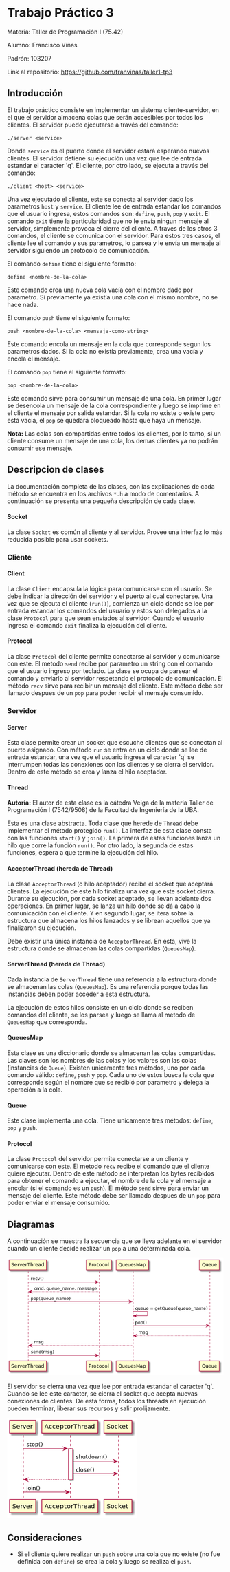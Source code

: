 # Trabajo Práctico 3

Materia: Taller de Programación I (75.42)

Alumno: Francisco Viñas

Padrón: 103207

Link al repositorio: https://github.com/franvinas/taller1-tp3


## Introducción

El trabajo práctico consiste en implementar un sistema cliente-servidor, en el que el servidor almacena colas que serán accesibles por todos los clientes. El servidor puede ejecutarse a través del comando:

~~~
./server <service>
~~~

Donde `service` es el puerto donde el servidor estará esperando nuevos clientes. El servidor detiene su ejecución una vez que lee de entrada estandar el caracter 'q'. El cliente, por otro lado, se ejecuta a través del comando:

~~~
./client <host> <service>
~~~

Una vez ejecutado el cliente, este se conecta al servidor dado los parametros `host` y `service`. El cliente lee de entrada estandar los comandos que el usuario ingresa, estos comandos son: `define`, `push`, `pop` y `exit`. El comando `exit` tiene la particularidad que no le envía ningun mensaje al servidor, simplemente provoca el cierre del cliente. A traves de los otros 3 comandos, el cliente se comunica con el servidor. Para estos tres casos, el cliente lee el comando y sus parametros, lo parsea y le envía un mensaje al servidor siguiendo un protocolo de comunicación.

El comando `define` tiene el siguiente formato:

~~~
define <nombre-de-la-cola>
~~~

Este comando crea una nueva cola vacía con el nombre dado por parametro. Si previamente ya existía una cola con el mismo nombre, no se hace nada.

El comando `push` tiene el siguiente formato:

~~~
push <nombre-de-la-cola> <mensaje-como-string>
~~~

Este comando encola un mensaje en la cola que corresponde segun los parametros dados. Si la cola no existía previamente, crea una vacía y encola el mensaje.

El comando `pop` tiene el siguiente formato:

~~~
pop <nombre-de-la-cola>
~~~

Este comando sirve para consumir un mensaje de una cola. En primer lugar se desencola un mensaje de la cola correspondiente y luego se imprime en el cliente el mensaje por salida estandar. Si la cola no existe o existe pero está vacia, el `pop` se quedará bloqueado hasta que haya un mensaje.

**Nota:** Las colas son compartidas entre todos los clientes, por lo tanto, si un cliente consume un mensaje de una cola, los demas clientes ya no podrán consumir ese mensaje.

## Descripcion de clases

La documentación completa de las clases, con las explicaciones de cada método se encuentra en los archivos `*.h` a modo de comentarios. A continuación se presenta una pequeña descripción de cada clase.

#### Socket

La clase `Socket` es común al cliente y al servidor. Provee una interfaz lo más reducida posible para usar sockets.

### Cliente

#### Client

La clase `Client` encapsula la lógica para comunicarse con el usuario. Se debe indicar la dirección del servidor y el puerto al cual conectarse. Una vez que se ejecuta el cliente (`run()`), comienza un ciclo donde se lee por entrada estandar los comandos del usuario y estos son delegados a la clase `Protocol` para que sean envíados al servidor. Cuando el usuario ingresa el comando `exit` finaliza la ejecución del cliente.

#### Protocol

La clase `Protocol` del cliente permite conectarse al servidor y comunicarse con este. El metodo `send` recibe por parametro un string con el comando que el usuario ingreso por teclado. La clase se ocupa de parsear el comando y enviarlo al servidor respetando el protocolo de comunicación. El método `recv` sirve para recibir un mensaje del cliente. Este método debe ser llamado despues de un `pop` para poder recibir el mensaje consumido.

### Servidor

#### Server

Esta clase permite crear un socket que escuche clientes que se conectan al puerto asignado. Con método `run` se entra en un ciclo donde se lee de entrada estandar, una vez que el usuario ingresa el caracter 'q' se interrumpen todas las conexiones con los clientes y se cierra el servidor. Dentro de este método se crea y lanza el hilo aceptador.

#### Thread

**Autoría:** El autor de esta clase es la cátedra Veiga de la materia Taller de Programación I (7542/9508) de la Facultad de Ingeniería de la UBA.

Esta es una clase abstracta. Toda clase que herede de `Thread` debe implementar el método protegido `run()`. La interfaz de esta clase consta con las funciones `start()` y `join()`. La primera de estas funciones lanza un hilo que corre la función `run()`. Por otro lado, la segunda de estas funciones, espera a que termine la ejecución del hilo.

#### AcceptorThread (hereda de Thread)

La clase `AcceptorThread` (o hilo aceptador) recibe el socket que aceptará clientes. La ejecución de este hilo finaliza una vez que este socket cierra. Durante su ejecución, por cada socket aceptado, se llevan adelante dos operaciones. En primer lugar, se lanza un hilo donde se dá a cabo la comunicación con el cliente. Y en segundo lugar, se itera sobre la estructura que almacena los hilos lanzados y se librean aquellos que ya finalizaron su ejecución. 

Debe existir una única instancia de `AcceptorThread`. En esta, vive la estructura donde se almacenan las colas compartidas (`QueuesMap`).

#### ServerThread (hereda de Thread)

Cada instancia de `ServerThread` tiene una referencia a la estructura donde se almacenan las colas (`QueuesMap`). Es una referencia porque todas las instancias deben poder acceder a esta estructura. 

La ejecución de estos hilos consiste en un ciclo donde se reciben comandos del cliente, se los parsea y luego se llama al metodo de `QueuesMap` que corresponda.

#### QueuesMap

Esta clase es una diccionario donde se almacenan las colas compartidas. Las claves son los nombres de las colas y los valores son las colas (instancias de `Queue`). Existen unicamente tres métodos, uno por cada comando válido: `define`, `push` y `pop`. Cada uno de estos busca la cola que corresponde según el nombre que se recibió por parametro y delega la operación a la cola.

#### Queue

Este clase implementa una cola. Tiene unicamente tres métodos: `define`, `pop` y `push`.

#### Protocol

La clase `Protocol` del servidor permite conectarse a un cliente y comunicarse con este. El metodo `recv` recibe el comando que el cliente quiere ejecutar. Dentro de este método se interpretan los bytes recibidos para obtener el comando a ejecutar, el nombre de la cola y el mensaje a encolar (si el comando es un `push`). El método `send` sirve para enviar un mensaje del cliente. Este método debe ser llamado despues de un `pop` para poder enviar el mensaje consumido.

## Diagramas 

A continuación se muestra la secuencia que se lleva adelante en el servidor cuando un cliente decide realizar un `pop` a una determinada cola.

![diagrama_pop](imgs/pop-cmd.png)

El servidor se cierra una vez que lee por entrada estandar el caracter 'q'. Cuando se lee este caracter, se cierra el socket que acepta nuevas conexiones de clientes. De esta forma, todos los threads en ejecución pueden terminar, liberar sus recursos y salir prolijamente.

![diagrama_stop](imgs/stop.png)

## Consideraciones

- Si el cliente quiere realizar un `push` sobre una cola que no existe (no fue definida con `define`) se crea la cola y luego se realiza el `push`.
